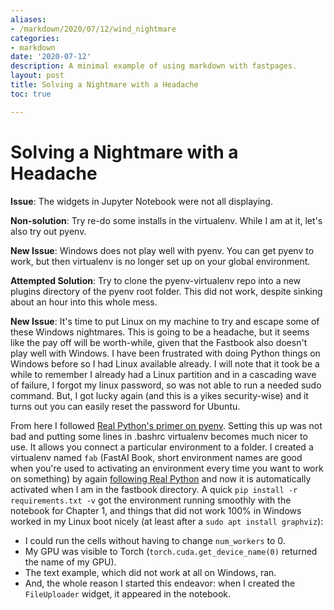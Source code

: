 ```yaml
---
aliases:
- /markdown/2020/07/12/wind_nightmare
categories:
- markdown
date: '2020-07-12'
description: A minimal example of using markdown with fastpages.
layout: post
title: Solving a Nightmare with a Headache
toc: true

---
```


# Solving a Nightmare with a Headache

**Issue**: The widgets in Jupyter Notebook were not all displaying. 

**Non-solution**: Try re-do some installs in the virtualenv. While I am at it, let's also try out pyenv.

**New Issue**: Windows does not play well with pyenv. You can get pyenv to work, but then virtualenv is no longer set up on your global environment.

**Attempted Solution**: Try to clone the pyenv-virtualenv repo into a new plugins directory of the pyenv root folder. This did not work, despite sinking about an hour into this whole mess.

**New Issue**: It's time to put Linux on my machine to try and escape some of these Windows nightmares. This is going to be a headache, but it seems like the pay off will be worth-while, given that the Fastbook also doesn't play well with Windows. I have been frustrated with doing Python things on Windows before so I had Linux available already. I will note that it took be a while to remember I already had a Linux partition and in a cascading wave of failure, I forgot my linux password, so was not able to run a needed sudo command. But, I got lucky again (and this is a yikes security-wise) and it turns out you can easily reset the password for Ubuntu. 

From here I followed [Real Python's primer on pyenv](https://realpython.com/intro-to-pyenv/#virtual-environments-and-pyenv). Setting this up was not bad and putting some lines in .bashrc virtualenv becomes much nicer to use. It allows you connect a particular environment to a folder. I created a virtualenv named `fab` (FastAI Book, short environment names are good when you're used to activating an environment every time you want to work on something) by again [following Real Python](https://realpython.com/python-virtual-environments-a-primer/) and now it is automatically activated when I am in the fastbook directory. A quick `pip install -r requirements.txt -v` got the environment running smoothly with the notebook for Chapter 1, and things that did not work 100% in Windows worked in my Linux boot nicely (at least after a `sudo apt install graphviz`):
* I could run the cells without having to change `num_workers` to 0.
* My GPU was visible to Torch (`torch.cuda.get_device_name(0)` returned the name of my GPU).
* The text example, which did not work at all on Windows, ran.
* And, the whole reason I started this endeavor: when I created the `FileUploader` widget, it appeared in the notebook.